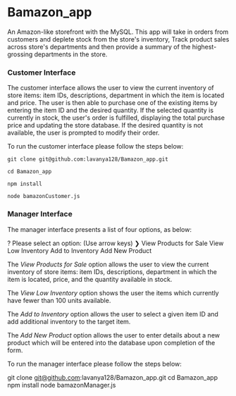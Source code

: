 # Bamazon_app

An Amazon-like storefront with the MySQL. This app will take in orders from customers and deplete stock from the store's inventory, Track product sales across store's departments and then provide a summary of the highest-grossing departments in the store.

### Customer Interface

The customer interface allows the user to view the current inventory of store items: item IDs, descriptions, department in which the item is located and price. The user is then able to purchase one of the existing items by entering the item ID and the desired quantity. If the selected quantity is currently in stock, the user's order is fulfilled, displaying the total purchase price and updating the store database. If the desired quantity is not available, the user is prompted to modify their order.

To run the customer interface please follow the steps below:

`git clone git@github.com:lavanya128/Bamazon_app.git`


`cd Bamazon_app`


`npm install`


`node bamazonCustomer.js`

### Manager Interface

The manager interface presents a list of four options, as below:

? Please select an option: (Use arrow keys)
❯ View Products for Sale 
View Low Inventory
Add to Inventory
Add New Product

The _View Products for Sale_ option allows the user to view the current inventory of store items: item IDs, descriptions, department in which the item is located, price, and the quantity available in stock.

The _View Low Inventory_ option shows the user the items which currently have fewer than 100 units available.

The _Add to Inventory_ option allows the user to select a given item ID and add additional inventory to the target item.

The _Add New Product_ option allows the user to enter details about a new product which will be entered into the database upon completion of the form.

To run the manager interface please follow the steps below:

git clone git@github.com:lavanya128/Bamazon_app.git
cd Bamazon_app
npm install
node bamazonManager.js

